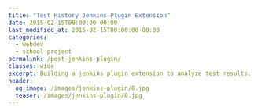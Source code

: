 ```yaml
---
title: "Test History Jenkins Plugin Extension"
date: 2015-02-15T00:00:00-00:00
last_modified_at: 2015-02-15T00:00:00-00:00
categories:
  - webdev
  - school project
permalink: /post-jenkins-plugin/
classes: wide
excerpt: Building a jenkins plugin extension to analyze test results.
header:
  og_image: /images/jenkins-plugin/0.jpg
  teaser: /images/jenkins-plugin/0.jpg
---
```


<object data="/images/jenkins-plugin/report.pdf" width="1000" height="1000" type="application/pdf"></object>
